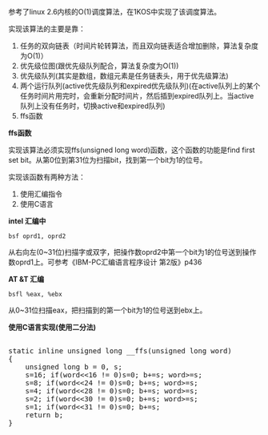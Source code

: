 参考了linux 2.6内核的O(1)调度算法，在1KOS中实现了该调度算法。

实现该算法的主要是靠：

1. 任务的双向链表（时间片轮转算法，而且双向链表适合增加删除，算法复杂度为O(1)）
2. 优先级位图(跟优先级队列配合，算法复杂度为O(1))
3. 优先级队列(其实是数组，数组元素是任务链表头，用于优先级算法)
4. 两个运行队列(active优先级队列和expired优先级队列)(在active队列上的某个任务时间片用完时，会重新分配时间片，然后插到expired队列上。当active队列上没有任务时，切换active和expired队列)
5. ffs函数


**ffs函数**

实现该算法必须实现ffs(unsigned long word)函数，这个函数的功能是find first set bit。从第0位到第31位为扫描bit，找到第一个bit为1的位号。

实现该函数有两种方法：

1. 使用汇编指令
2. 使用C语言

**intel 汇编中**

    bsf oprd1, oprd2

从右向左(0~31位)扫描字或双字，把操作数oprd2中第一个bit为1的位号送到操作数oprd1上。可参考《IBM-PC汇编语言程序设计 第2版》p436

**AT &T 汇编**

    bsfl %eax, %ebx

从0~31位扫描eax，把扫描到的第一个bit为1的位号送到ebx上。


**使用C语言实现(使用二分法)**

<pre name="code" class="c"> 
static inline unsigned long __ffs(unsigned long word)
{
    unsigned long b = 0, s;
    s=16; if(word<<16 != 0)s=0; b+=s; word>=s;
    s=8; if(word<<24 != 0)s=0; b+=s; word>=s;
    s=4; if(word<<28 != 0)s=0; b+=s; word>=s;
    s=2; if(word<<30 != 0)s=0; b+=s; word>=s;
    s=1; if(word<<31 != 0)s=0; b+=s; 
    return b;
}
</pre>




